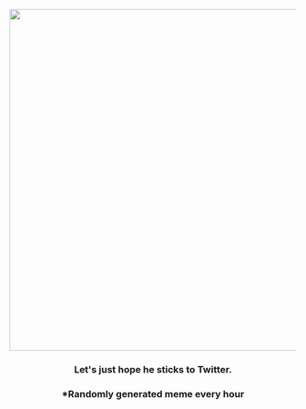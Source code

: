 <p align="center">
        <img src="https://i.redd.it/9uem30zkd21a1.jpg" width="600" height="600">
        </p>
        <h3 align="center">Let's just hope he sticks to Twitter.</h3>
        <h3 align="center">*Randomly generated meme every hour</h3>
    